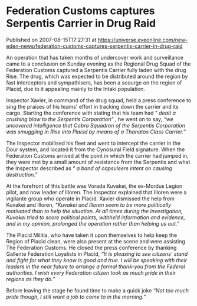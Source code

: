 # Federation Customs captures Serpentis Carrier in Drug Raid
Published on 2007-08-15T17:27:31 at https://universe.eveonline.com/new-eden-news/federation-customs-captures-serpentis-carrier-in-drug-raid

An operation that has taken months of undercover work and surveillance came to a conclusion on Sunday evening as the Regional Drug Squad of the Federation Customs captured a Serpentis Carrier fully laden with the drug Rise. The drug, which was expected to be distributed around the region by fast interceptors and sympathisers, has been a scourge on the region of Placid, due to it appealing mainly to the Intaki population. 

Inspector Xavier, in command of the drug squad, held a press conference to sing the praises of his teams' effort in tracking down the carrier and its cargo. Starting the conference with stating that his team had “ _dealt a crushing blow to the Serpentis Corporation”_ , he went on to say, _“we uncovered intelligence that Cobra Squadron of the Serpentis Corporation was smuggling in Rise into Placid by means of a Thanatos Class Carrier.”_

The Inspector mobilised his fleet and went to intercept the carrier in the Dour system, and located it from the Cynosural Field signature. When the Federation Customs arrived at the point in which the carrier had jumped in, they were met by a small amount of resistance from the Serpentis and what the Inspector described as “ _a band of capsuleers intent on causing destruction.”_

At the forefront of this battle was Vorada Kuvakei, the ex-Mordus Legion pilot, and now leader of Illoren. The Inspector explained that Illoren were a vigilante group who operate in Placid. Xavier dismissed the help from Kuvakei and Illoren, _“Kuvakei and Illoren seem to be more politically motivated than to help the situation. At all times during the investigation, Kuvakei tried to score political points, withheld information and evidence, and in my opinion, prolonged the operation rather than helping us out.”_

The Placid Militia, who have taken it upon themselves to help keep the Region of Placid clean, were also present at the scene and were assisting The Federation Customs. He closed the press conference by thanking Gallente Federation Loyalists in Placid, _“It is pleasing to see citizens' stand and fight for what they know is good and true. I will be speaking with their leaders in the near future to arrange a formal thank-you from the Federal authorities. I wish every Federation citizen took as much pride in their regions as they do.”_

Before leaving the stage he found time to make a quick joke _“Not too much pride though, I still want a job to come to in the morning.”_
